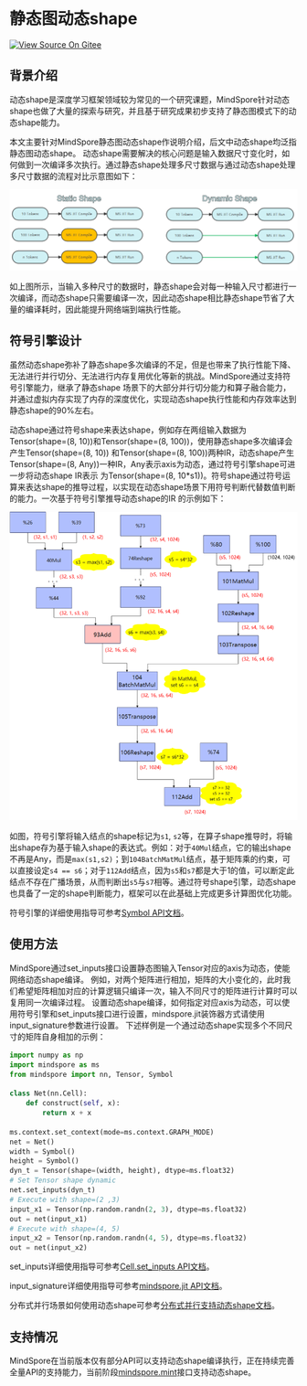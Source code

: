# 静态图动态shape

[![View Source On Gitee](https://mindspore-website.obs.cn-north-4.myhuaweicloud.com/website-images/br_base/resource/_static/logo_source.svg)](https://gitee.com/mindspore/docs/blob/br_base/docs/mindspore/source_zh_cn/design/dynamic_shape.md)

## 背景介绍

动态shape是深度学习框架领域较为常见的一个研究课题，MindSpore针对动态shape也做了大量的探索与研究，并且基于研究成果初步支持了静态图模式下的动态shape能力。

本文主要针对MindSpore静态图动态shape作说明介绍，后文中动态shape均泛指静态图动态shape。
动态shape需要解决的核心问题是输入数据尺寸变化时，如何做到一次编译多次执行。通过静态shape处理多尺寸数据与通过动态shape处理多尺寸数据的流程对比示意图如下：

![image](./images/dynamic_shape/static_dynamic_shape_diff.png)

如上图所示，当输入多种尺寸的数据时，静态shape会对每一种输入尺寸都进行一次编译，而动态shape只需要编译一次，因此动态shape相比静态shape节省了大量的编译耗时，因此能提升网络端到端执行性能。

## 符号引擎设计

虽然动态shape弥补了静态shape多次编译的不足，但是也带来了执行性能下降、无法进行并行切分、无法进行内存复用优化等新的挑战。MindSpore通过支持符号引擎能力，继承了静态shape
场景下的大部分并行切分能力和算子融合能力，并通过虚拟内存实现了内存的深度优化，实现动态shape执行性能和内存效率达到静态shape的90%左右。

动态shape通过符号shape来表达shape，例如存在两组输入数据为Tensor(shape=(8, 10))和Tensor(shape=(8, 100))，使用静态shape多次编译会产生Tensor(shape=(8, 10))
和Tensor(shape=(8, 100))两种IR，动态shape产生Tensor(shape=(8, Any))一种IR，Any表示axis为动态，通过符号引擎shape可进一步将动态shape IR表示
为Tensor(shape=(8, 10*s1))。符号shape通过符号运算来表达shape的推导过程，以实现在动态shape场景下用符号判断代替数值判断的能力。一次基于符号引擎推导动态shape的IR
的示例如下：

![image](./images/dynamic_shape/symbol_engine.png)

如图，符号引擎将输入结点的shape标记为`s1`, `s2`等，在算子shape推导时，将输出shape存为基于输入shape的表达式。例如：对于`40Mul`结点，它的输出shape不再是Any，而是`max(s1,s2)`；到`104BatchMatMul`结点，基于矩阵乘的约束，可以直接设定`s4 == s6`；对于`112Add`结点，因为`s5`和`s7`都是大于1的值，可以断定此结点不存在广播场景，从而判断出`s5`与`s7`相等。通过符号shape引擎，动态shape也具备了一定的shape判断能力，框架可以在此基础上完成更多计算图优化功能。

符号引擎的详细使用指导可参考[Symbol API文档](https://www.mindspore.cn/docs/zh-CN/br_base/api_python/mindspore/mindspore.Symbol.html)。

## 使用方法

MindSpore通过set_inputs接口设置静态图输入Tensor对应的axis为动态，使能网络动态shape编译。
例如，对两个矩阵进行相加，矩阵的大小变化的，此时我们希望矩阵相加对应的计算逻辑只编译一次，输入不同尺寸的矩阵进行计算时可以复用同一次编译过程。
设置动态shape编译，如何指定对应axis为动态，可以使用符号引擎和set_inputs接口进行设置，mindspore.jit装饰器方式请使用input_signature参数进行设置。
下述样例是一个通过动态shape实现多个不同尺寸的矩阵自身相加的示例：

```python
import numpy as np
import mindspore as ms
from mindspore import nn, Tensor, Symbol

class Net(nn.Cell):
    def construct(self, x):
        return x + x

ms.context.set_context(mode=ms.context.GRAPH_MODE)
net = Net()
width = Symbol()
height = Symbol()
dyn_t = Tensor(shape=(width, height), dtype=ms.float32)
# Set Tensor shape dynamic
net.set_inputs(dyn_t)
# Execute with shape=(2 ,3)
input_x1 = Tensor(np.random.randn(2, 3), dtype=ms.float32)
out = net(input_x1)
# Execute with shape=(4, 5)
input_x2 = Tensor(np.random.randn(4, 5), dtype=ms.float32)
out = net(input_x2)
```

set_inputs详细使用指导可参考[Cell.set_inputs API文档](https://www.mindspore.cn/docs/zh-CN/br_base/api_python/nn/mindspore.nn.Cell.html#mindspore.nn.Cell.set_inputs)。

input_signature详细使用指导可参考[mindspore.jit API文档](https://www.mindspore.cn/docs/zh-CN/br_base/api_python/mindspore/mindspore.jit.html)。

分布式并行场景如何使用动态shape可参考[分布式并行支持动态shape文档](https://www.mindspore.cn/tutorials/experts/zh-CN/br_base/parallel/support_dynamic_shape_in_parallel.html)。

## 支持情况

MindSpore在当前版本仅有部分API可以支持动态shape编译执行，正在持续完善全量API的支持能力，当前阶段[mindspore.mint](https://www.mindspore.cn/docs/zh-CN/br_base/api_python/mindspore.mint.html)接口支持动态shape。
